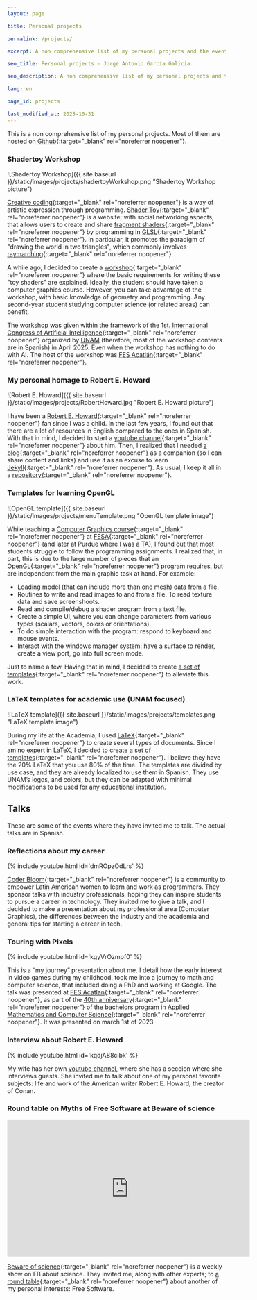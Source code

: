 ```yaml
---
layout: page

title: Personal projects

permalink: /projects/

excerpt: A non comprehensive list of my personal projects and the events that I have been invited to talk.

seo_title: Personal projects - Jorge Antonio García Galicia.

seo_description: A non comprehensive list of my personal projects and the events that I have been invited to talk.

lang: en

page_id: projects

last_modified_at: 2025-10-31
---
```


This is a non comprehensive list of my personal projects. Most of them are hosted on [Github](https://github.com/nemediano){:target="_blank" rel="noreferrer noopener"}.

### Shadertoy Workshop

![Shadertoy Workshop]({{ site.baseurl }}/static/images/projects/shadertoyWorkshop.png "Shadertoy Workshop picture")

[Creative coding](https://en.wikipedia.org/wiki/Creative_coding){:target="_blank" rel="noreferrer noopener"} is a way of artistic expression through programming.
[Shader Toy](https://www.shadertoy.com/){:target="_blank" rel="noreferrer noopener"} is a website; with social networking aspects, that allows users to create and share [fragment shaders](https://wikis.khronos.org/opengl/Fragment_Shader){:target="_blank" rel="noreferrer noopener"} by programming in [GLSL](https://en.wikipedia.org/wiki/OpenGL_Shading_Language){:target="_blank" rel="noreferrer noopener"}.
In particular, it promotes the paradigm of "drawing the world in two triangles", which commonly involves [raymarching](https://en.wikipedia.org/wiki/Ray_marching){:target="_blank" rel="noreferrer noopener"}.

A while ago, I decided to create a [workshop](https://github.com/nemediano/tallerShadertoy){:target="_blank" rel="noreferrer noopener"} where the basic requirements for writing these "toy shaders" are explained.
Ideally, the student should have taken a computer graphics course.
However, you can take advantage of the workshop, with basic knowledge of geometry and programming.
Any second-year student studying computer science (or related areas) can benefit.

The workshop was given within the framework of the [1st. International Congress of Artificial Intelligence](https://iacongreso.unam.mx/){:target="_blank" rel="noreferrer noopener"} organized by [UNAM](https://www.unam.mx/) (therefore, most of the workshop contents are in Spanish) in April 2025.
Even when the workshop has nothing to do with AI.
The host of the workshop was [FES Acatlán](https://www.acatlan.unam.mx/){:target="_blank" rel="noreferrer noopener"}.

### My personal homage to Robert E. Howard

![Robert E. Howard]({{ site.baseurl }}/static/images/projects/RobertHoward.jpg "Robert E. Howard picture")

I have been a [Robert E. Howard](https://en.wikipedia.org/wiki/Robert_E._Howard){:target="_blank" rel="noreferrer noopener"} fan since I was a child. In the last few years, I found out that there are a lot of resources in English compared to the ones in Spanish.
With that in mind, I decided to start a [youtube channel](https://www.youtube.com/@baulHoward){:target="_blank" rel="noreferrer noopener"} about him.
Then, I realized that I needed [a blog](https://nemediano.github.io/canalREH/){:target="_blank" rel="noreferrer noopener"} as a companion (so I can share content and links) and use it as an excuse to learn [Jekyll](https://jekyllrb.com/){:target="_blank" rel="noreferrer noopener"}. As usual, I keep it all in a [repository](https://github.com/nemediano/canalREH){:target="_blank" rel="noreferrer noopener"}.

### Templates for learning OpenGL

![OpenGL template]({{ site.baseurl }}/static/images/projects/menuTemplate.png "OpenGL template image")

While teaching a [Computer Graphics course](https://www.acatlan.unam.mx/files/PlanesDeEstudio/MAC/7/Graficacion_por_Computadora.pdf){:target="_blank" rel="noreferrer noopener"} at [FESA](https://www.acatlan.unam.mx/){:target="_blank" rel="noreferrer noopener"} (and later at Purdue where I was a TA), I found out that most students struggle to follow the programming assignments.
I realized that, in part, this is due to the large number of pieces that an [OpenGL](https://www.opengl.org/){:target="_blank" rel="noreferrer noopener"} program requires, but are independent from the main graphic task at hand.
For example:

* Loading model (that can include more than one mesh) data from a file.
* Routines to write and read images to and from a file. To read texture data and save screenshoots.
* Read and compile/debug a shader program from a text file.
* Create a simple UI, where you can change parameters from various types (scalars, vectors, colors or orientations).
* To do simple interaction with the program: respond to keyboard and mouse events.
* Interact with the windows manager system: have a surface to render, create a view port, go into full screen mode.

Just to name a few.
Having that in mind, I decided to create [a set of templates](https://github.com/nemediano/OpenGLTemplates){:target="_blank" rel="noreferrer noopener"} to alleviate this work.

### LaTeX templates for academic use (UNAM focused)

![LaTeX template]({{ site.baseurl }}/static/images/projects/templates.png "LaTeX template image")

During my life at the Academia, I used [LaTeX](https://www.latex-project.org/){:target="_blank" rel="noreferrer noopener"} to create several types of documents.
Since I am no expert in LaTeX, I decided to create [a set of templates](https://github.com/nemediano/latexPlantillaUnam){:target="_blank" rel="noreferrer noopener"}.
I believe they have the 20% LaTeX that you use 80% of the time.
The templates are divided by use case, and they are already localized to use them in Spanish.
They use UNAM’s logos, and colors, but they can be adapted with minimal modifications to be used for any educational institution.

## Talks

These are some of the events where they have invited me to talk. The actual talks are in Spanish.

### Reflections about my career

{% include youtube.html id='dmROpzOdLrs' %}

[Coder Bloom](https://coderbloom.org/){:target="_blank" rel="noreferrer noopener"} is a community to empower Latin American women to learn and work as programmers.
They sponsor talks with industry professionals, hoping they can inspire students to pursue a career in technology.
They invited me to give a talk, and I decided to make a presentation about my professional area (Computer Graphics), the differences between the industry and the academia and general tips for starting a career in tech.

### Touring with Pixels

{% include youtube.html id='kgyVrOzmpf0' %}

This is a “my journey” presentation about me.
I detail how the early interest in video games during my childhood, took me into a journey to math and computer science, that included doing a PhD and working at Google.
The talk was presented at [FES Acatlan](https://acatlan.unam.mx/){:target="_blank" rel="noreferrer noopener"}, as part of the [40th anniversary](https://www.youtube.com/watch?v=x5F4KKqqo3o){:target="_blank" rel="noreferrer noopener"} of the bachelors program in [Applied Mathematics and Computer Science](https://mac.acatlan.unam.mx/){:target="_blank" rel="noreferrer noopener"}.
It was presented on march 1st of 2023

### Interview about Robert E. Howard

{% include youtube.html id='kqdjA88cibk' %}

My wife has her own [youtube channel](https://www.youtube.com/@eleutherialekona), where she has a seccion where she interviews guests. She invited me to talk about one of my personal favorite subjects: life and work of the American writer Robert E. Howard, the creator of Conan.

### Round table on Myths of Free Software at Beware of science

<div class="youtube-wrapper">
<iframe src="https://www.facebook.com/plugins/video.php?height=315&href=https%3A%2F%2Fwww.facebook.com%2Faguasconlaciencia%2Fvideos%2F949258865582873%2F&show_text=false&width=560&t=0" width="560" height="315" style="border:none;overflow:hidden" scrolling="no" frameborder="0" allowfullscreen="true" allow="autoplay; clipboard-write; encrypted-media; picture-in-picture; web-share" allowFullScreen="true"> </iframe>
</div>

[Beware of science](https://www.facebook.com/aguasconlaciencia){:target="_blank" rel="noreferrer noopener"} is a weekly show on FB about science. They invited me, along with other experts; to [a round table](https://fb.watch/ppsZG28yYs/){:target="_blank" rel="noreferrer noopener"} about another of my personal interests: Free Software.
